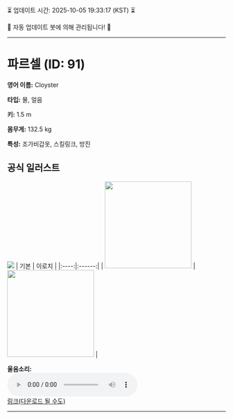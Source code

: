 
⏳ 업데이트 시간: 2025-10-05 19:33:17 (KST) ⏳

🤖 자동 업데이트 봇에 의해 관리됩니다! 🤖

---

# 파르셀 (ID: 91)
**영어 이름:** Cloyster

**타입:** 물, 얼음

**키:** 1.5 m

**몸무게:** 132.5 kg

**특성:** 조가비갑옷, 스킬링크, 방진

## 공식 일러스트
![](https://raw.githubusercontent.com/PokeAPI/sprites/master/sprites/pokemon/other/official-artwork/91.png)
| 기본 | 이로치 |
|:----:|:------:|
| <img src="http://play.pokemonshowdown.com/sprites/ani/cloyster.gif" width="200"> | <img src="http://play.pokemonshowdown.com/sprites/ani-shiny/cloyster.gif" width="200"> |

**울음소리:**<br><audio controls src="https://raw.githubusercontent.com/PokeAPI/cries/main/cries/pokemon/latest/91.ogg"></audio><br> [링크(다운로드 될 수도)](https://raw.githubusercontent.com/PokeAPI/cries/main/cries/pokemon/latest/91.ogg)


---
